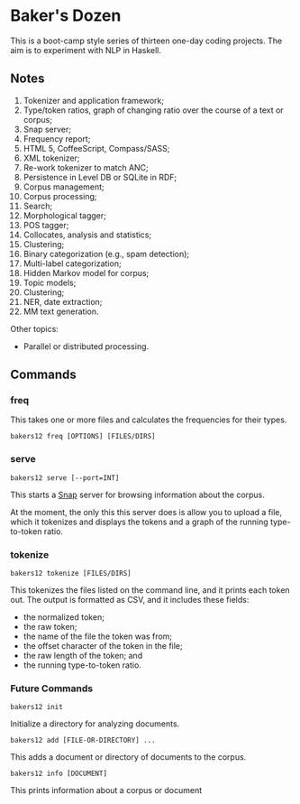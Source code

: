 
# Baker's Dozen

This is a boot-camp style series of thirteen one-day coding projects. The aim
is to experiment with NLP in Haskell.

## Notes

1. Tokenizer and application framework;
1. Type/token ratios, graph of changing ratio over the course of a text or
   corpus;
1. Snap server;
1. Frequency report;
1. HTML 5, CoffeeScript, Compass/SASS;
1. XML tokenizer;
1. Re-work tokenizer to match ANC;
1. Persistence in Level DB or SQLite in RDF;
1. Corpus management;
1. Corpus processing;
1. Search;
1. Morphological tagger;
1. POS tagger;
1. Collocates, analysis and statistics;
1. Clustering;
1. Binary categorization (e.g., spam detection);
1. Multi-label categorization;
1. Hidden Markov model for corpus;
1. Topic models;
1. Clustering;
1. NER, date extraction;
1. MM text generation.

Other topics:

  * Parallel or distributed processing.

## Commands

### freq

This takes one or more files and calculates the frequencies for their types.

    bakers12 freq [OPTIONS] [FILES/DIRS]

### serve

    bakers12 serve [--port=INT]

This starts a [Snap](http://snapframework.com/) server for browsing information
about the corpus.

At the moment, the only this this server does is allow you to upload a file,
which it tokenizes and displays the tokens and a graph of the running
type-to-token ratio.

### tokenize

    bakers12 tokenize [FILES/DIRS]

This tokenizes the files listed on the command line, and it prints each token
out. The output is formatted as CSV, and it includes these fields:

* the normalized token;
* the raw token;
* the name of the file the token was from;
* the offset character of the token in the file;
* the raw length of the token; and
* the running type-to-token ratio.

### Future Commands

    bakers12 init

Initialize a directory for analyzing documents.

    bakers12 add [FILE-OR-DIRECTORY] ...

This adds a document or directory of documents to the corpus.

    bakers12 info [DOCUMENT]

This prints information about a corpus or document


